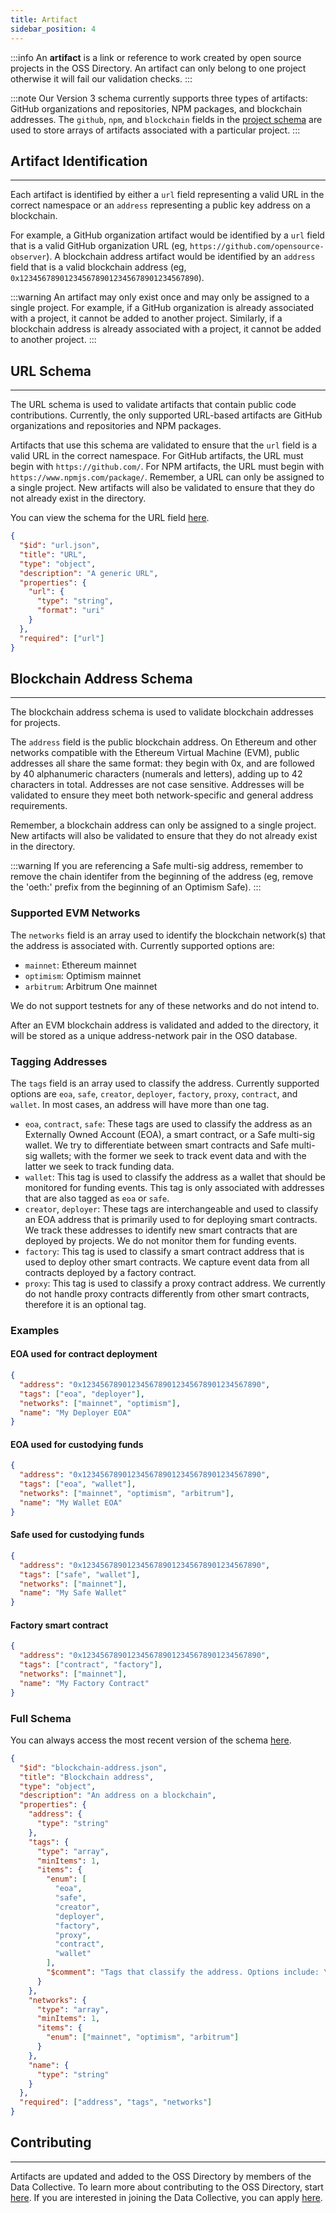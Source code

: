 ```yaml
---
title: Artifact
sidebar_position: 4
---
```


:::info
An **artifact** is a link or reference to work created by open source projects in the OSS Directory. An artifact can only belong to one project otherwise it will fail our validation checks.
:::

:::note
Our Version 3 schema currently supports three types of artifacts: GitHub organizations and repositories, NPM packages, and blockchain addresses. The `github`, `npm`, and `blockchain` fields in the [project schema](./project) are used to store arrays of artifacts associated with a particular project.
:::

## Artifact Identification

---

Each artifact is identified by either a `url` field representing a valid URL in the correct namespace or an `address` representing a public key address on a blockchain.

For example, a GitHub organization artifact would be identified by a `url` field that is a valid GitHub organization URL (eg, `https://github.com/opensource-observer`). A blockchain address artifact would be identified by an `address` field that is a valid blockchain address (eg, `0x1234567890123456789012345678901234567890`).

:::warning
An artifact may only exist once and may only be assigned to a single project. For example, if a GitHub organization is already associated with a project, it cannot be added to another project. Similarly, if a blockchain address is already associated with a project, it cannot be added to another project.
:::

## URL Schema

---

The URL schema is used to validate artifacts that contain public code contributions. Currently, the only supported URL-based artifacts are GitHub organizations and repositories and NPM packages.

Artifacts that use this schema are validated to ensure that the `url` field is a valid URL in the correct namespace. For GitHub artifacts, the URL must begin with `https://github.com/`. For NPM artifacts, the URL must begin with `https://www.npmjs.com/package/`. Remember, a URL can only be assigned to a single project. New artifacts will also be validated to ensure that they do not already exist in the directory.

You can view the schema for the URL field [here](https://github.com/opensource-observer/oss-directory/blob/main/src/resources/schema/url.json).

```json
{
  "$id": "url.json",
  "title": "URL",
  "type": "object",
  "description": "A generic URL",
  "properties": {
    "url": {
      "type": "string",
      "format": "uri"
    }
  },
  "required": ["url"]
}
```

## Blockchain Address Schema

---

The blockchain address schema is used to validate blockchain addresses for projects.

The `address` field is the public blockchain address. On Ethereum and other networks compatible with the Ethereum Virtual Machine (EVM), public addresses all share the same format: they begin with 0x, and are followed by 40 alphanumeric characters (numerals and letters), adding up to 42 characters in total. Addresses are not case sensitive. Addresses will be validated to ensure they meet both network-specific and general address requirements.

Remember, a blockchain address can only be assigned to a single project. New artifacts will also be validated to ensure that they do not already exist in the directory.

:::warning
If you are referencing a Safe multi-sig address, remember to remove the chain identifer from the beginning of the address (eg, remove the 'oeth:' prefix from the beginning of an Optimism Safe).
:::

### Supported EVM Networks

The `networks` field is an array used to identify the blockchain network(s) that the address is associated with. Currently supported options are:

- `mainnet`: Ethereum mainnet
- `optimism`: Optimism mainnet
- `arbitrum`: Arbitrum One mainnet

We do not support testnets for any of these networks and do not intend to.

After an EVM blockchain address is validated and added to the directory, it will be stored as a unique address-network pair in the OSO database.

### Tagging Addresses

The `tags` field is an array used to classify the address. Currently supported options are `eoa`, `safe`, `creator`, `deployer`, `factory`, `proxy`, `contract`, and `wallet`. In most cases, an address will have more than one tag.

- `eoa`, `contract`, `safe`: These tags are used to classify the address as an Externally Owned Account (EOA), a smart contract, or a Safe multi-sig wallet. We try to differentiate between smart contracts and Safe multi-sig wallets; with the former we seek to track event data and with the latter we seek to track funding data.
- `wallet`: This tag is used to classify the address as a wallet that should be monitored for funding events. This tag is only associated with addresses that are also tagged as `eoa` or `safe`.
- `creator`, `deployer`: These tags are interchangeable and used to classify an EOA address that is primarily used to for deploying smart contracts. We track these addresses to identify new smart contracts that are deployed by projects. We do not monitor them for funding events.
- `factory`: This tag is used to classify a smart contract address that is used to deploy other smart contracts. We capture event data from all contracts deployed by a factory contract.
- `proxy`: This tag is used to classify a proxy contract address. We currently do not handle proxy contracts differently from other smart contracts, therefore it is an optional tag.

### Examples

#### EOA used for contract deployment

```json
{
  "address": "0x1234567890123456789012345678901234567890",
  "tags": ["eoa", "deployer"],
  "networks": ["mainnet", "optimism"],
  "name": "My Deployer EOA"
}
```

#### EOA used for custodying funds

```json
{
  "address": "0x1234567890123456789012345678901234567890",
  "tags": ["eoa", "wallet"],
  "networks": ["mainnet", "optimism", "arbitrum"],
  "name": "My Wallet EOA"
}
```

#### Safe used for custodying funds

```json
{
  "address": "0x1234567890123456789012345678901234567890",
  "tags": ["safe", "wallet"],
  "networks": ["mainnet"],
  "name": "My Safe Wallet"
}
```

#### Factory smart contract

```json
{
  "address": "0x1234567890123456789012345678901234567890",
  "tags": ["contract", "factory"],
  "networks": ["mainnet"],
  "name": "My Factory Contract"
}
```

### Full Schema

You can always access the most recent version of the schema [here](https://github.com/opensource-observer/oss-directory/blob/main/src/resources/schema/blockchain-address.json).

```json
{
  "$id": "blockchain-address.json",
  "title": "Blockchain address",
  "type": "object",
  "description": "An address on a blockchain",
  "properties": {
    "address": {
      "type": "string"
    },
    "tags": {
      "type": "array",
      "minItems": 1,
      "items": {
        "enum": [
          "eoa",
          "safe",
          "creator",
          "deployer",
          "factory",
          "proxy",
          "contract",
          "wallet"
        ],
        "$comment": "Tags that classify the address. Options include: \n- 'eoa': Externally Owned Account \n- 'safe': Gnosis Safe or other multi-sig wallet \n- 'deployer' (or 'creator'): An address that should be monitored for contract deployment events \n- 'factory': A contract that deploys other contracts \n- 'proxy': Proxy contract \n- 'contract': A smart contract address \n- 'wallet': An address that should be monitored for funding events"
      }
    },
    "networks": {
      "type": "array",
      "minItems": 1,
      "items": {
        "enum": ["mainnet", "optimism", "arbitrum"]
      }
    },
    "name": {
      "type": "string"
    }
  },
  "required": ["address", "tags", "networks"]
}
```

## Contributing

---

Artifacts are updated and added to the OSS Directory by members of the Data Collective. To learn more about contributing to the OSS Directory, start [here](../../contribute/project-data). If you are interested in joining the Data Collective, you can apply [here](https://www.kariba.network/).
